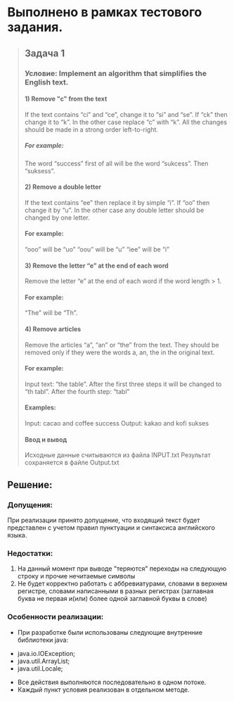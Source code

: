 # Выполнено в рамках тестового задания.
> ## Задача 1
> ### Условие:  Implement an algorithm that simplifies the English text.
> #### 1) Remove "c" from the text
> If the text contains “ci” and “ce”, change it to “si” and “se”.
> If “ck” then change it to “k”.
> In the other case replace “c” with “k”.
> All the changes should be made in a strong order left-to-right.
> ##### For example:
> The word “success” first of all will be the word “sukcess”. Then “suksess”.
> 
> #### 2) Remove a double letter
> If the text contains “ee” then replace it by simple “i”.
> If “oo” then change it by “u”.
> In the other case any double letter should be changed by one letter.
> #### For example:
> “ooo” will be “uo”
> “oou” will be “u”
> “iee” will be “i”
> 
> #### 3) Remove the letter “e” at the end of each word
> Remove the letter “e” at the end of each word if the word length > 1.
> #### For example:
> “The” will be “Th”.
> 
> #### 4) Remove articles
> Remove the articles “a”, “an” or “the” from the text. They should be removed only if they were the words a, an, the in the original text.
> #### For example:
> Input text: “the table”. After the first three steps it will be changed to “th tabl”. After the fourth step: “tabl”
> #### Examples:
> Input:
>   cacao and coffee
>   success 
> Output:
>   kakao and kofi
>   sukses
> 
> #### Ввод и вывод 
> Исходные данные считываются из файла INPUT.txt
> Результат сохраняется в файле Output.txt

 
## Решение:
### Допущения: 
При реализации принято допущение, что входящий текст будет представлен с учетом правил пунктуации и синтаксиса английского языка. 

### Недостатки: 
1.	На данный момент при выводе "теряются" переходы на следующую строку и прочие нечитаемые символы
2.	Не будет  корректно работать с аббревиатурами, словами в верхнем регистре, словами написанными в разных регистрах (заглавная буква не первая и(или) более одной заглавной буквы в слове)

### Особенности реализации: 
- При разработке были использованы следующие внутренние библиотеки java:
 +  java.io.IOException;
 +  java.util.ArrayList;
 +  java.util.Locale;
- Все действия выполняются последовательно в одном потоке.
- Каждый пункт условия реализован в отдельном методе.

